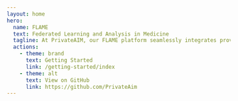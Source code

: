 ```yaml
---
layout: home
hero:
  name: FLAME
  text: Federated Learning and Analysis in Medicine
  tagline: At PrivateAIM, our FLAME platform seamlessly integrates proven technologies to revolutionize medical data analysis, ensuring robustness, security, and compliance while driving progress in healthcare research and data privacy.
  actions:
    - theme: brand
      text: Getting Started
      link: /getting-started/index
    - theme: alt
      text: View on GitHub
      link: https://github.com/PrivateAim
---
```

